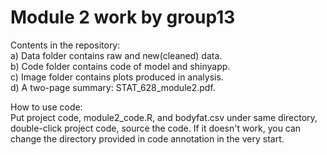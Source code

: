 # Module 2 work by group13
Contents in the repository: \
a) Data folder contains raw and new(cleaned) data. \
b) Code folder contains code of model and shinyapp. \
c) Image folder contains plots produced in analysis. \
d) A two-page summary: STAT_628_module2.pdf.

How to use code: \
Put project code, module2_code.R, and bodyfat.csv under same directory, double-click project code, source the code. If it doesn't work, you can change the directory provided in code annotation in the very start.
